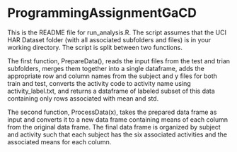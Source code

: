 ProgrammingAssignmentGaCD
=========================

This is the README file for run_analysis.R.  The script assumes that the UCI HAR Dataset folder (with all associated subfolders and files) is in your working directory.  The script is split between two functions.

The first function, PrepareData(), reads the input files from the test and trian subfolders, merges them together into a single dataframe, adds the appropriate row and column names from the subject and y files for both train and test, converts the activity code to activity name using activity_label.txt, and returns a dataframe of labeled subset of this data containing only rows associated with mean and std.

The second function, ProcessData(x), takes the prepared data frame as input and converts it to a new data frame containing means of each column from the original data frame.  The final data frame is organized by subject and activity such that each subject has the six associated activities and the associated means for each column.